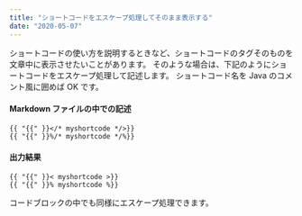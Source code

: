 ```yaml
---
title: "ショートコードをエスケープ処理してそのまま表示する"
date: "2020-05-07"
---
```


ショートコードの使い方を説明するときなど、ショートコードのタグそのものを文章中に表示させたいことがあります。
そのような場合は、下記のようにショートコードをエスケープ処理して記述します。
ショートコード名を Java のコメント風に囲めば OK です。

#### Markdown ファイルの中での記述

```
{{ "{{" }}</* myshortcode */>}}
{{ "{{" }}%/* myshortcode */%}}
```

#### 出力結果

```
{{ "{{" }}< myshortcode >}}
{{ "{{" }}% myshortcode %}}
```

コードブロックの中でも同様にエスケープ処理できます。

